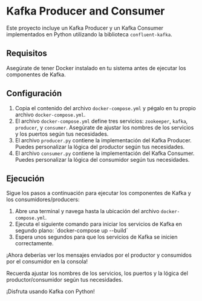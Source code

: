 # Kafka Producer and Consumer

Este proyecto incluye un Kafka Producer y un Kafka Consumer implementados en Python utilizando la biblioteca `confluent-kafka`.

## Requisitos

Asegúrate de tener Docker instalado en tu sistema antes de ejecutar los componentes de Kafka.

## Configuración

1. Copia el contenido del archivo `docker-compose.yml` y pégalo en tu propio archivo `docker-compose.yml`.
2. El archivo `docker-compose.yml` define tres servicios: `zookeeper`, `kafka`, `producer`, y `consumer`. Asegúrate de ajustar los nombres de los servicios y los puertos según tus necesidades.
3. El archivo `producer.py` contiene la implementación del Kafka Producer. Puedes personalizar la lógica del productor según tus necesidades.
4. El archivo `consumer.py` contiene la implementación del Kafka Consumer. Puedes personalizar la lógica del consumidor según tus necesidades.

## Ejecución

Sigue los pasos a continuación para ejecutar los componentes de Kafka y los consumidores/producers:

1. Abre una terminal y navega hasta la ubicación del archivo `docker-compose.yml`.
2. Ejecuta el siguiente comando para iniciar los servicios de Kafka en segundo plano:
   ´docker-compose up --build´
3. Espera unos segundos para que los servicios de Kafka se inicien correctamente.

¡Ahora deberías ver los mensajes enviados por el productor y consumidos por el consumidor en la consola!

Recuerda ajustar los nombres de los servicios, los puertos y la lógica del productor/consumidor según tus necesidades.

¡Disfruta usando Kafka con Python!

